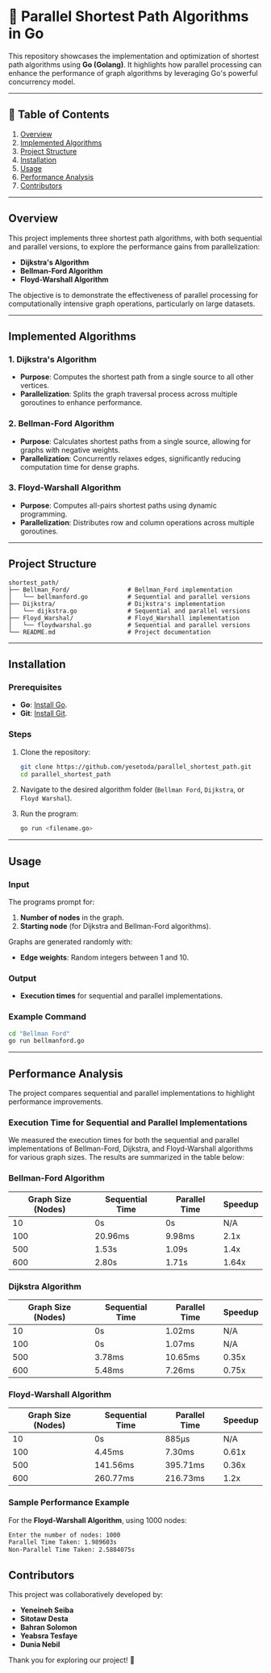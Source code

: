 
# 🚀 Parallel Shortest Path Algorithms in Go

This repository showcases the implementation and optimization of shortest path algorithms using **Go (Golang)**. It highlights how parallel processing can enhance the performance of graph algorithms by leveraging Go's powerful concurrency model.

---

## 🔐 Table of Contents

1. [Overview](#overview)  
2. [Implemented Algorithms](#implemented-algorithms)  
3. [Project Structure](#project-structure)  
4. [Installation](#installation)  
5. [Usage](#usage)  
6. [Performance Analysis](#performance-analysis)  
7. [Contributors](#contributors)  

---

## Overview

This project implements three shortest path algorithms, with both sequential and parallel versions, to explore the performance gains from parallelization:

- **Dijkstra's Algorithm**  
- **Bellman-Ford Algorithm**  
- **Floyd-Warshall Algorithm**  

The objective is to demonstrate the effectiveness of parallel processing for computationally intensive graph operations, particularly on large datasets.

---

## Implemented Algorithms

### **1. Dijkstra's Algorithm**
- **Purpose**: Computes the shortest path from a single source to all other vertices.  
- **Parallelization**: Splits the graph traversal process across multiple goroutines to enhance performance.

### **2. Bellman-Ford Algorithm**
- **Purpose**: Calculates shortest paths from a single source, allowing for graphs with negative weights.  
- **Parallelization**: Concurrently relaxes edges, significantly reducing computation time for dense graphs.

### **3. Floyd-Warshall Algorithm**
- **Purpose**: Computes all-pairs shortest paths using dynamic programming.  
- **Parallelization**: Distributes row and column operations across multiple goroutines.

---

## Project Structure

```plaintext
shortest_path/
├── Bellman_Ford/                # Bellman_Ford implementation
│   └── bellmanford.go           # Sequential and parallel versions
├── Dijkstra/                    # Dijkstra's implementation
│   └── dijkstra.go              # Sequential and parallel versions
├── Floyd_Warshal/               # Floyd_Warshall implementation
│   └── floydwarshal.go          # Sequential and parallel versions
└── README.md                    # Project documentation
```

---

## Installation

### Prerequisites
- **Go**: [Install Go](https://go.dev/doc/install).  
- **Git**: [Install Git](https://git-scm.com/book/en/v2/Getting-Started-Installing-Git).  

### Steps
1. Clone the repository:
   ```bash
   git clone https://github.com/yesetoda/parallel_shortest_path.git
   cd parallel_shortest_path
   ```
2. Navigate to the desired algorithm folder (`Bellman Ford`, `Dijkstra`, or `Floyd Warshal`).

3. Run the program:
   ```bash
   go run <filename.go>
   ```

---

## Usage

### Input
The programs prompt for:
1. **Number of nodes** in the graph.  
2. **Starting node** (for Dijkstra and Bellman-Ford algorithms).  

Graphs are generated randomly with:  
- **Edge weights**: Random integers between 1 and 10.  


### Output
- **Execution times** for sequential and parallel implementations.  

### Example Command
```bash
cd "Bellman Ford"
go run bellmanford.go
```

---

## Performance Analysis

The project compares sequential and parallel implementations to highlight performance improvements.

### **Execution Time for Sequential and Parallel Implementations**
We measured the execution times for both the sequential and parallel implementations of Bellman-Ford, Dijkstra, and Floyd-Warshall algorithms for various graph sizes. The results are summarized in the table below:

### Bellman-Ford Algorithm
| Graph Size (Nodes) | Sequential Time | Parallel Time | Speedup |
|--------------------|----------------|---------------|---------|
| 10                 | 0s             | 0s            | N/A     |
| 100                | 20.96ms        | 9.98ms        | 2.1x    |
| 500                | 1.53s          | 1.09s         | 1.4x    |
| 600                | 2.80s          | 1.71s         | 1.64x   |

### Dijkstra Algorithm
| Graph Size (Nodes) | Sequential Time | Parallel Time | Speedup |
|--------------------|----------------|---------------|---------|
| 10                 | 0s             | 1.02ms        | N/A     |
| 100                | 0s             | 1.07ms        | N/A     |
| 500                | 3.78ms         | 10.65ms       | 0.35x   |
| 600                | 5.48ms         | 7.26ms        | 0.75x   |

### Floyd-Warshall Algorithm
| Graph Size (Nodes) | Sequential Time | Parallel Time | Speedup |
|--------------------|----------------|---------------|---------|
| 10                 | 0s             | 885µs         | N/A     |
| 100                | 4.45ms         | 7.30ms        | 0.61x   |
| 500                | 141.56ms       | 395.71ms      | 0.36x   |
| 600                | 260.77ms       | 216.73ms      | 1.2x    |

### Sample Performance Example
For the **Floyd-Warshall Algorithm**, using 1000 nodes:

```cmd
Enter the number of nodes: 1000
Parallel Time Taken: 1.989603s
Non-Parallel Time Taken: 2.5884075s
```

## Contributors

This project was collaboratively developed by:  
- **Yeneineh Seiba**  
- **Sitotaw Desta**  
- **Bahran Solomon**  
- **Yeabsra Tesfaye**  
- **Dunia Nebil**


Thank you for exploring our project! 🌟
